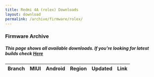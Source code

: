 ```yaml
---
title: Redmi 4A (rolex) Downloads
layout: download
permalink: /archive/firmware/rolex/
---
```


### Firmware Archive
##### This page shows all available downloads. If you're looking for latest builds check [Here](/firmware/rolex/)


<div class="table-responsive-md" style="margin-top: 25px;">
<table id="firmware" class="compact table table-striped table-hover table-sm">
    <thead class="thead-dark">
        <tr>
            <th>Branch</th>
            <th>MIUI</th>
            <th>Android</th>
            <th>Region</th>
            <th>Updated</th>
            <th>Link</th>
        </tr>
    </thead>
    <script>loadFirmwareDownloads('rolex', 'full')</script>
</table>
</div>
